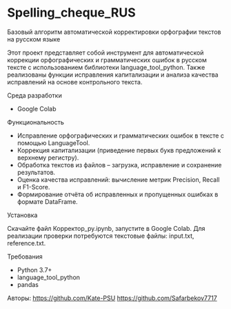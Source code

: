 # Spelling_cheque_RUS
Базовый алгоритм автоматической корректировки орфографии текстов на русском языке

Этот проект представляет собой инструмент для автоматической коррекции орфографических и грамматических ошибок в русском тексте с использованием библиотеки language_tool_python. Также реализованы функции исправления капитализации и анализа качества исправлений на основе контрольного текста.

Среда разработки

- Google Colab

Функциональность

- Исправление орфографических и грамматических ошибок в тексте с помощью LanguageTool.
- Коррекция капитализации (приведение первых букв предложений к верхнему регистру).
- Обработка текстов из файлов – загрузка, исправление и сохранение результатов.
- Оценка качества исправлений: вычисление метрик Precision, Recall и F1-Score.
- Формирование отчёта об исправленных и пропущенных ошибках в формате DataFrame.

Установка

Скачайте файл Корректор_ру.ipynb, запустите в Google Colab. Для реализации проверки потребуются текстовые файлы: input.txt, reference.txt.


Требования

- Python 3.7+
- language_tool_python
- pandas

Авторы:
https://github.com/Kate-PSU
https://github.com/Safarbekov7717
